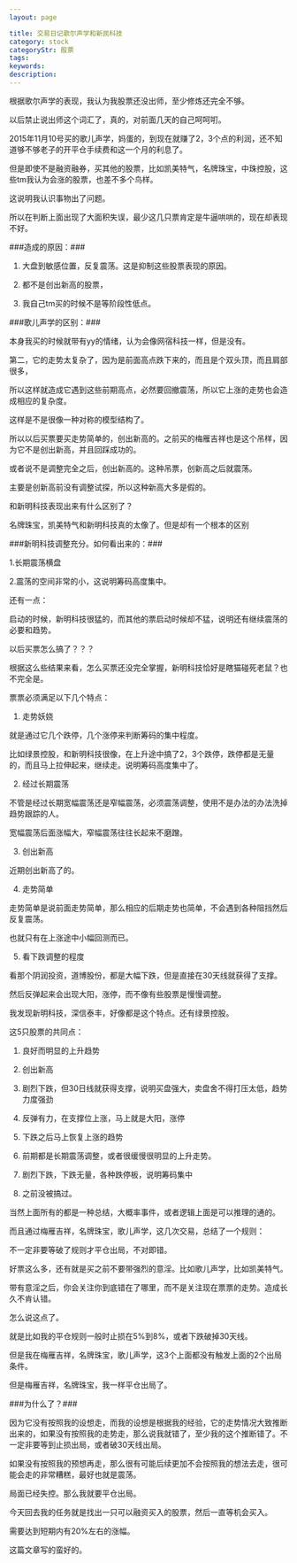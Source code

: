 ```yaml
---
layout: page

title: 交易日记歌尔声学和新民科技
category: stock
categoryStr: 股票
tags: 
keywords: 
description: 
---
```




根据歌尔声学的表现，我认为我股票还没出师，至少修炼还完全不够。

以后禁止说出师这个词汇了，真的，对前面几天的自己呵呵咑。

2015年11月10号买的歌儿声学，妈蛋的，到现在就赚了2，3个点的利润，还不知道够不够老子的开平仓手续费和这一个月的利息了。

但是即使不是融资融券，买其他的股票，比如凯美特气，名牌珠宝，中珠控股，这些tm我认为会涨的股票，也差不多个鸟样。

这说明我认识事物出了问题。

所以在判断上面出现了大面积失误，最少这几只票肯定是牛逼哄哄的，现在却表现不好。

###造成的原因：###

1. 大盘到敏感位置，反复震荡。这是抑制这些股票表现的原因。

2. 都不是创出新高的股票，

3. 我自己tm买的时候不是等阶段性低点。

###歌儿声学的区别：###

本身我买的时候就带有yy的情绪，认为会像网宿科技一样，但是没有。

第二，它的走势太复杂了，因为是前面高点跌下来的，而且是个双头顶，而且肩部很多，

所以这样就造成它遇到这些前期高点，必然要回撤震荡，所以它上涨的走势也会造成相应的复杂度。

这样是不是很像一种对称的模型结构了。

所以以后买票要买走势简单的，创出新高的。之前买的梅雁吉祥也是这个吊样，因为它不是创出新高，并且回踩成功的。

或者说不是调整完全之后，创出新高的。这种吊票，创新高之后就震荡。

主要是创新高前没有调整试探，所以这种新高大多是假的。

和新明科技表现出来有什么区别了？

名牌珠宝，凯美特气和新明科技真的太像了。但是却有一个根本的区别

###新明科技调整充分。如何看出来的：###

1.长期震荡横盘

2.震荡的空间非常的小，这说明筹码高度集中。

还有一点：

启动的时候，新明科技很猛的，而其他的票启动时候却不猛，说明还有继续震荡的必要和趋势。

以后买票怎么搞了？？？

根据这么些结果来看，怎么买票还没完全掌握，新明科技恰好是瞎猫碰死老鼠？也不完全是。

票票必须满足以下几个特点：

1. 走势妖娆

就是通过它几个跌停，几个涨停来判断筹码的集中程度。

比如绿景控股，和新明科技很像，在上升途中搞了2，3个跌停，跌停都是无量的，而且马上拉伸起来，继续走。说明筹码高度集中了。

2. 经过长期震荡

不管是经过长期宽幅震荡还是窄幅震荡，必须震荡调整，使用不是办法的办法洗掉趋势跟踪的人。

宽幅震荡后面涨幅大，窄幅震荡往往长起来不磨蹭。

3. 创出新高

近期创出新高了的。

4. 走势简单

走势简单是说前面走势简单，那么相应的后期走势也简单，不会遇到各种阻挡然后反复震荡。

也就只有在上涨途中小幅回测而已。

5. 看下跌调整的程度

看那个阴润投资，道博股份，都是大幅下跌，但是直接在30天线就获得了支撑。

然后反弹起来会出现大阳，涨停，而不像有些股票是慢慢调整。

我发现新明科技，深信泰丰，好像都是这个特点。还有绿景控股。

这5只股票的共同点：

1. 良好而明显的上升趋势

2. 创出新高

3. 剧烈下跌，但30日线就获得支撑，说明买盘强大，卖盘舍不得打压太低，趋势力度强劲

4. 反弹有力，在支撑位上涨，马上就是大阳，涨停

5. 下跌之后马上恢复上涨的趋势

6. 前期都是长期震荡调整，或者很缓慢很明显的上升走势。

7. 剧烈下跌，下跌无量，各种跌停板，说明筹码集中

8. 之前没被搞过。

当然上面所有的都是一种总结，大概率事件，或者逻辑上面是可以推理的通的。

而且通过梅雁吉祥，名牌珠宝，歌儿声学，这几次交易，总结了一个规则：

不一定非要等破了规则才平仓出局，不对即错。

好票这么多，还有就是买之前不要带强烈的意淫。比如歌儿声学，比如凯美特气。

带有意淫之后，你会关注你到底错在了哪里，而不是关注现在票票的走势。造成长久不肯认错。

怎么说这点了。

就是比如我的平仓规则一般时止损在5%到8%，或者下跌破掉30天线。

但是我在梅雁吉祥，名牌珠宝，歌儿声学，这3个上面都没有触发上面的2个出局条件。

但是梅雁吉祥，名牌珠宝，我一样平仓出局了。

###为什么了？###

因为它没有按照我的设想走，而我的设想是根据我的经验，它的走势情况大致推断出来的，如果没有按照我的走势走，那么说我就错了，至少我的这个推断错了。不一定非要等到止损出局，或者破30天线出局。

如果没有按照我的预想再走，那么很有可能后续更加不会按照我的想法去走，很可能会走的非常糟糕，最好也就是震荡。

局面已经失控。那么我就要平仓出局。

今天回去我的任务就是找出一只可以融资买入的股票，然后一直等机会买入。

需要达到短期内有20%左右的涨幅。

这篇文章写的蛮好的。


